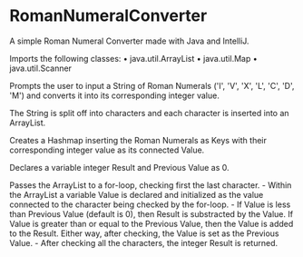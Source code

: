 # RomanNumeralConverter
A simple Roman Numeral Converter made with Java and IntelliJ.

Imports the following classes:
    • java.util.ArrayList
    • java.util.Map
    • java.util.Scanner

Prompts the user to input a String of Roman Numerals ('I', 'V', 'X', 'L', 'C', 'D', 'M') and converts it into its corresponding integer value.

The String is split off into characters and each character is inserted into an ArrayList.

Creates a Hashmap inserting the Roman Numerals as Keys with their corresponding integer value as its connected Value.

Declares a variable integer Result and Previous Value as 0.

Passes the ArrayList to a for-loop, checking first the last character.
    - Within the ArrayList a variable Value is declared and initialized as the value connected to the character being checked by the for-loop.
    - If Value is less than Previous Value (default is 0), then Result is substracted by the Value. If Value is greater than or equal to the Previous Value, then the Value is added to the Result. Either way, after checking, the Value is set as the Previous Value.
    - After checking all the characters, the integer Result is returned.
